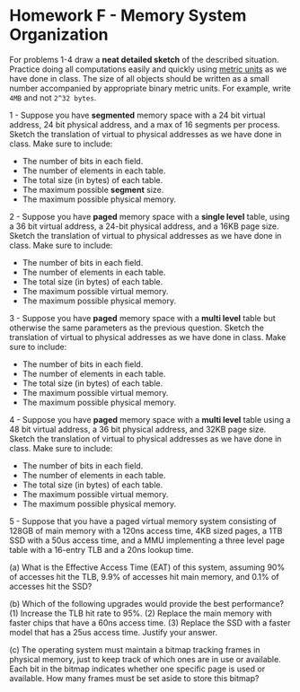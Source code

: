 # Homework F - Memory System Organization

For problems 1-4 draw a **neat detailed sketch** of the described
situation.  Practice doing all computations easily and quickly using [metric units](metric.md)
as we have done in class.  The size of all objects should be written as a small number
accompanied by appropriate binary metric units.  For example, write `4MB` and not `2^32 bytes`.

1 - Suppose you have **segmented** memory space with a 24 bit virtual address, 24 bit physical address,
and a max of 16 segments per process.  Sketch the translation of virtual to physical addresses as we have done in class. Make sure to include:
- The number of bits in each field.
- The number of elements in each table.
- The total size (in bytes) of each table.
- The maximum possible **segment** size.
- The maximum possible physical memory.

2 - Suppose you have **paged** memory space with a **single level** table,
using a 36 bit virtual address, a 24-bit physical address, and a 16KB page size.
Sketch the translation of virtual to physical addresses as we have done in class.
Make sure to include:
- The number of bits in each field.
- The number of elements in each table.
- The total size (in bytes) of each table.
- The maximum possible virtual memory.
- The maximum possible physical memory.

3 - Suppose you have **paged** memory space with a **multi level** table
but otherwise the same parameters as the previous question.
Sketch the translation of virtual to physical addresses as we have done in class.
Make sure to include:
- The number of bits in each field.
- The number of elements in each table.
- The total size (in bytes) of each table.
- The maximum possible virtual memory.
- The maximum possible physical memory.

4 - Suppose you have **paged** memory space with a **multi level** table
using a 48 bit virtual address, a 36 bit physical address, and 32KB page size.
Sketch the translation of virtual to physical addresses as we have done in class.
Make sure to include:
- The number of bits in each field.
- The number of elements in each table.
- The total size (in bytes) of each table.
- The maximum possible virtual memory.
- The maximum possible physical memory.


5 - Suppose that you have a paged virtual memory system consisting of 128GB of
main memory with a 120ns access time, 4KB sized pages, a 1TB SSD with a 50us access time,
and a MMU implementing a three level page table with a 16-entry TLB and a 20ns lookup time.

(a) What is the Effective Access Time (EAT) of this system, assuming 90% of accesses hit the TLB,
9.9% of accesses hit main memory, and 0.1% of accesses hit the SSD?

(b) Which of the following upgrades would provide the best performance? (1) Increase the TLB hit rate to 95%.  (2) Replace the main memory with faster chips that have a 60ns access time.  (3) Replace the SSD with a faster model that has a 25us access time.  Justify your answer.

(c) The operating system must maintain a bitmap tracking frames in physical
memory, just to keep track of which ones are in use or available.
Each bit in the bitmap indicates whether one specific page is used or available.
How many frames must be set aside to store this bitmap?


